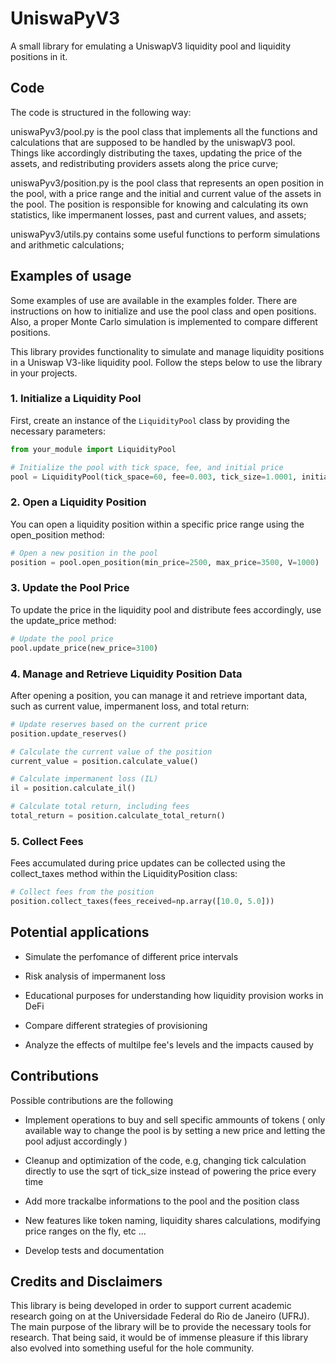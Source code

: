 # UniswaPyV3

A small library for emulating a UniswapV3 liquidity pool and liquidity positions in it.


## Code

The code is structured in the following way:

uniswaPyv3/pool.py is the pool class that implements all the functions and calculations that are supposed to be handled by the uniswapV3 pool. Things like accordingly distributing the taxes, updating the price of the assets, and redistributing providers assets along the price curve;

uniswaPyv3/position.py is the pool class that represents an open position in the pool, with a price range and the initial and current value of the assets in the pool. The position is responsible for knowing and calculating its own statistics, like impermanent losses, past and current values, and assets;

uniswaPyv3/utils.py contains some useful functions to perform simulations and arithmetic calculations;

## Examples of usage

Some examples of use are available in the examples folder. There are instructions on how to initialize and use the pool class and open positions. Also, a proper Monte Carlo simulation is implemented to compare different positions.

This library provides functionality to simulate and manage liquidity positions in a Uniswap V3-like liquidity pool. Follow the steps below to use the library in your projects.

### 1. Initialize a Liquidity Pool

First, create an instance of the `LiquidityPool` class by providing the necessary parameters:

```python
from your_module import LiquidityPool

# Initialize the pool with tick space, fee, and initial price
pool = LiquidityPool(tick_space=60, fee=0.003, tick_size=1.0001, initial_price=3000)
```

### 2. Open a Liquidity Position
You can open a liquidity position within a specific price range using the open_position method:

```python
# Open a new position in the pool
position = pool.open_position(min_price=2500, max_price=3500, V=1000)

```

### 3. Update the Pool Price
To update the price in the liquidity pool and distribute fees accordingly, use the update_price method:

```python
# Update the pool price
pool.update_price(new_price=3100)
```

### 4. Manage and Retrieve Liquidity Position Data
After opening a position, you can manage it and retrieve important data, such as current value, impermanent loss, and total return:

```python
# Update reserves based on the current price
position.update_reserves()

# Calculate the current value of the position
current_value = position.calculate_value()

# Calculate impermanent loss (IL)
il = position.calculate_il()

# Calculate total return, including fees
total_return = position.calculate_total_return()
```

### 5. Collect Fees
Fees accumulated during price updates can be collected using the collect_taxes method within the LiquidityPosition class:

```python
# Collect fees from the position
position.collect_taxes(fees_received=np.array([10.0, 5.0]))
```


## Potential applications

- Simulate the perfomance of different price intervals

- Risk analysis of impermanent loss

- Educational purposes for understanding how liquidity provision works in DeFi

- Compare different strategies of provisioning

- Analyze the effects of multilpe fee's levels and the impacts caused by


## Contributions

Possible contributions are the following

- Implement operations to buy and sell specific ammounts of tokens ( only available way to change the pool is by setting a new price and letting the pool adjust accordingly )

- Cleanup and optimization of the code, e.g, changing tick calculation directly to use the sqrt of tick_size instead of powering the price every time

- Add more trackalbe informations to the pool and the position class

- New features like token naming, liquidity shares calculations, modifying price ranges on the fly, etc ...

- Develop tests and documentation

## Credits and Disclaimers

This library is being developed in order to support current academic research going on at the Universidade Federal do Rio de Janeiro (UFRJ). The main purpose of the library will be to provide the necessary tools for research. That being said, it would be of immense pleasure if this library also evolved into something useful for the hole community.
<!-- ### Citing

```
@software{UniswaPyV3,
  author = {Bruno L. Trotti},
  doi = {10.5281/zenodo.6536395},
  license = {MIT License},
  month = {6},
  title = {{UniswaPyV3}},
  url = {https://github.com/brunoCCOS/UniswaPyV3},
  version = {0.1.0},
  year = {2024}
}
``` -->
